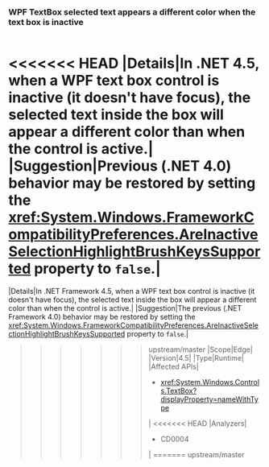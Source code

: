 ### WPF TextBox selected text appears a different color when the text box is inactive

|   |   |
|---|---|
<<<<<<< HEAD
|Details|In .NET 4.5, when a WPF text box control is inactive (it doesn&#39;t have focus), the selected text inside the box will appear a different color than when the control is active.|
|Suggestion|Previous (.NET 4.0) behavior may be restored by setting the <xref:System.Windows.FrameworkCompatibilityPreferences.AreInactiveSelectionHighlightBrushKeysSupported> property to <code>false</code>.|
=======
|Details|In .NET Framework 4.5, when a WPF text box control is inactive (it doesn't have focus), the selected text inside the box will appear a different color than when the control is active.|
|Suggestion|The previous (.NET Framework 4.0) behavior may be restored by setting the <xref:System.Windows.FrameworkCompatibilityPreferences.AreInactiveSelectionHighlightBrushKeysSupported> property to <code>false</code>.|
>>>>>>> upstream/master
|Scope|Edge|
|Version|4.5|
|Type|Runtime|
|Affected APIs|<ul><li><xref:System.Windows.Controls.TextBox?displayProperty=nameWithType></li></ul>|
<<<<<<< HEAD
|Analyzers|<ul><li>CD0004</li></ul>|
=======
>>>>>>> upstream/master

